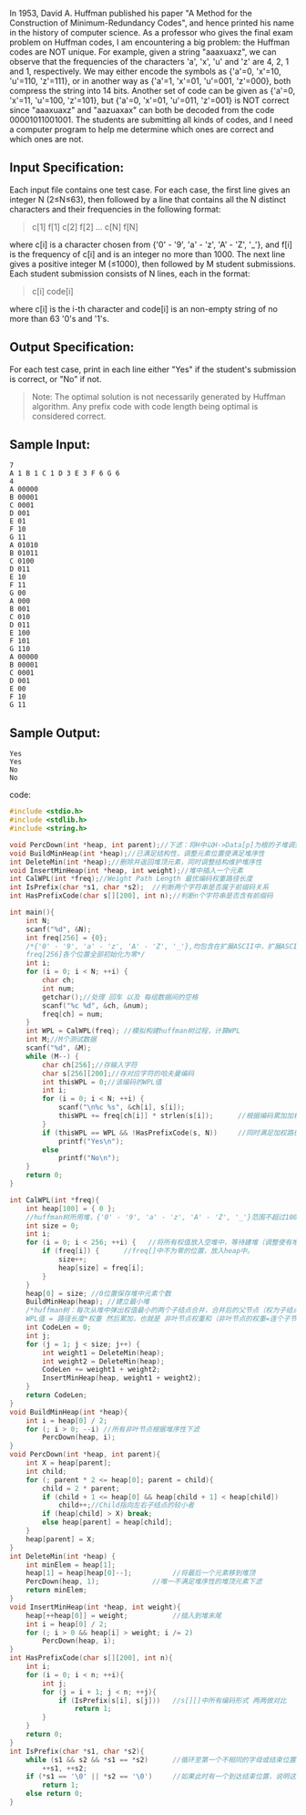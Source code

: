 In 1953, David A. Huffman published his paper "A Method for the Construction of Minimum-Redundancy Codes", and hence printed his name in the history of computer science. 
As a professor who gives the final exam problem on Huffman codes, I am encountering a big problem: the Huffman codes are NOT unique. 
For example, given a string "aaaxuaxz", we can observe that the frequencies of the characters 'a', 'x', 'u' and 'z' are 4, 2, 1 and 1, respectively. We may either encode the symbols as {'a'=0, 'x'=10, 'u'=110, 'z'=111}, or in another way as {'a'=1, 'x'=01, 'u'=001, 'z'=000}, both compress the string into 14 bits. 
Another set of code can be given as {'a'=0, 'x'=11, 'u'=100, 'z'=101}, but {'a'=0, 'x'=01, 'u'=011, 'z'=001} is NOT correct since "aaaxuaxz" and "aazuaxax" can both be decoded from the code 00001011001001. 
The students are submitting all kinds of codes, and I need a computer program to help me determine which ones are correct and which ones are not.

## Input Specification:
Each input file contains one test case. For each case, the first line gives an integer N (2≤N≤63), then followed by a line that contains all the N distinct characters and their frequencies in the following format:
>c[1] f[1] c[2] f[2] ... c[N] f[N]

where c[i] is a character chosen from {'0' - '9', 'a' - 'z', 'A' - 'Z', '_'}, and f[i] is the frequency of c[i] and is an integer no more than 1000. The next line gives a positive integer M (≤1000), then followed by M student submissions. 
Each student submission consists of N lines, each in the format:
>c[i] code[i]

where c[i] is the i-th character and code[i] is an non-empty string of no more than 63 '0's and '1's.

## Output Specification:
For each test case, print in each line either "Yes" if the student's submission is correct, or "No" if not.

>Note: The optimal solution is not necessarily generated by Huffman algorithm. 
Any prefix code with code length being optimal is considered correct.

## Sample Input:
```
7
A 1 B 1 C 1 D 3 E 3 F 6 G 6
4
A 00000
B 00001
C 0001
D 001
E 01
F 10
G 11
A 01010
B 01011
C 0100
D 011
E 10
F 11
G 00
A 000
B 001
C 010
D 011
E 100
F 101
G 110
A 00000
B 00001
C 0001
D 001
E 00
F 10
G 11
```
## Sample Output:
```
Yes
Yes
No
No
```

code:
```c
#include <stdio.h>
#include <stdlib.h>
#include <string.h>  

void PercDown(int *heap, int parent);//下滤：将H中以H->Data[p]为根的子堆调整为最小堆
void BuildMinHeap(int *heap);//已满足结构性，调整元素位置使满足堆序性  
int DeleteMin(int *heap);//删除并返回堆顶元素，同时调整结构维护堆序性 
void InsertMinHeap(int *heap, int weight);//堆中插入一个元素  
int CalWPL(int *freq);//Weight Path Length 最优编码权重路径长度
int IsPrefix(char *s1, char *s2);  //判断两个字符串是否属于前缀码关系  
int HasPrefixCode(char s[][200], int n);//判断n个字符串是否含有前缀码  

int main(){
	int N;
	scanf("%d", &N);
	int freq[256] = {0};
	/*{'0' - '9', 'a' - 'z', 'A' - 'Z', '_'},均包含在扩展ASCII中，扩展ASCII共256个字符 ，
	freq[256]各个位置全部初始化为零*/
	int i;
	for (i = 0; i < N; ++i) {
		char ch;
		int num;
		getchar();//处理 回车 以及 每组数据间的空格 
		scanf("%c %d", &ch, &num);
		freq[ch] = num;
	}
	int WPL = CalWPL(freq); //模拟构建huffman树过程，计算WPL
	int M;//M个测试数据
	scanf("%d", &M);
	while (M--) {
		char ch[256];//存输入字符 
		char s[256][200];//存对应字符的哈夫曼编码 
		int thisWPL = 0;//该编码的WPL值 
		int i;
		for (i = 0; i < N; ++i) {
			scanf("\n%c %s", &ch[i], s[i]);
			thisWPL += freq[ch[i]] * strlen(s[i]);      //根据编码累加加权路径长  
		}
		if (thisWPL == WPL && !HasPrefixCode(s, N))     //同时满足加权路径长最短和不含前缀码，则满足huffman编码  
			printf("Yes\n");
		else
			printf("No\n");
	}
	return 0;
}

int CalWPL(int *freq){
	int heap[100] = { 0 };
	//huffman树所用堆，{'0' - '9', 'a' - 'z', 'A' - 'Z', '_'}范围不超过100个字符 
	int size = 0;
	int i;
	for (i = 0; i < 256; ++i) {   //将所有权值放入空堆中，等待建堆（调整使有堆序性）  
		if (freq[i]) {		//freq[]中不为零的位置，放入heap中。 
			size++;
			heap[size] = freq[i];
		}
	}
	heap[0] = size; //0位置保存堆中元素个数  
	BuildMinHeap(heap); //建立最小堆
	/*huffman树：每次从堆中弹出权值最小的两个子结点合并，合并后的父节点（权为子结点和）再入堆,
	WPL值 = 路径长度*权重 然后累加，也就是 非叶节点权重和（非叶节点的权重=连个子节点权重的和） */
	int CodeLen = 0;
	int j;
	for (j = 1; j < size; j++) {
		int weight1 = DeleteMin(heap);
		int weight2 = DeleteMin(heap);
		CodeLen += weight1 + weight2;
		InsertMinHeap(heap, weight1 + weight2);
	}
	return CodeLen;
}
void BuildMinHeap(int *heap){
	int i = heap[0] / 2;
	for (; i > 0; --i) //所有非叶节点根据堆序性下滤  
		PercDown(heap, i);
}
void PercDown(int *heap, int parent){
	int X = heap[parent];
	int child;
	for (; parent * 2 <= heap[0]; parent = child){
		child = 2 * parent;
		if (child + 1 <= heap[0] && heap[child + 1] < heap[child])
			child++;//Child指向左右子结点的较小者
		if (heap[child] > X) break;
		else heap[parent] = heap[child];
	}
	heap[parent] = X;
}
int DeleteMin(int *heap) {
	int minElem = heap[1];
	heap[1] = heap[heap[0]--];          //将最后一个元素移到堆顶  
	PercDown(heap, 1);             //唯一不满足堆序性的堆顶元素下滤  
	return minElem;
}
void InsertMinHeap(int *heap, int weight){
	heap[++heap[0]] = weight;           //插入到堆末尾  
	int i = heap[0] / 2;
	for (; i > 0 && heap[i] > weight; i /= 2)
		PercDown(heap, i);
}
int HasPrefixCode(char s[][200], int n){
	int i;
	for (i = 0; i < n; ++i){
		int j;
		for (j = i + 1; j < n; ++j){
			if (IsPrefix(s[i], s[j]))   //s[][]中所有编码形式 两两做对比  
				return 1;
		}
	}
	return 0;
}
int IsPrefix(char *s1, char *s2){
	while (s1 && s2 && *s1 == *s2)      //循环至第一个不相同的字母或结束位置  
		++s1, ++s2;
	if (*s1 == '\0' || *s2 == '\0')     //如果此时有一个到达结束位置，说明这个字符串一定是另一个字符串的前缀  
		return 1;
	else return 0;
}
```
